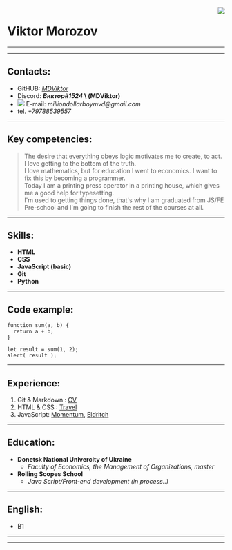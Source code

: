 <img align="right" src="https://media.discordapp.net/attachments/591539964005580812/1016071165791457381/foto.png">

# Viktor Morozov 
---
---

## Contacts:

- GitHUB: _[MDViktor](https://github.com/MDViktor)_
- Discord: **_Виктор#1524_ \ (MDViktor)**
- ![](https://icons.iconarchive.com/icons/cornmanthe3rd/metronome/16/Communication-email-blue-icon.png) E-mail: _milliondollarboymvd@gmail.com_
- tel. _+79788539557_

---
## Key competencies:

>The desire that everything obeys logic motivates me to create, to act.
>I love getting to the bottom of the truth. \
>I love mathematics, but for education I went to economics. 
>I want to fix this by becoming a programmer. \
>Today I am a printing press operator in a printing house,
>which gives me a good help for typesetting.\
>I'm used to getting things done, that's why I am graduated
>from JS/FE Pre-school and I'm going to finish the rest of
>the courses at all.
    
---
## Skills:

- **HTML**
- **CSS**
- **JavaScript (basic)**
- **Git**
- **Python**
---
## Code example:

``` 
function sum(a, b) {
  return a + b;
}

let result = sum(1, 2);
alert( result );
```
---
## Experience:

 1. Git & Markdown : [CV](https://github.com/MDViktor/rsschool-cv/blob/gh-pages/cv.md)
 1. HTML & CSS : [Travel](https://rolling-scopes-school.github.io/mdviktor-JSFEPRESCHOOL2022Q2/travel/)
 1. JavaScript: [Momentum](https://rolling-scopes-school.github.io/mdviktor-JSFEPRESCHOOL2022Q2/momentum/), [Eldritch](https://mdviktor.github.io/eldritch-codejam/data/)
---
## Education:
- **Donetsk National Univercity of Ukraine**
    - _Faculty of Economics, the Management of Organizations, master_
- **Rolling Scopes School**
    - _Java Script/Front-end development (in process..)_
---
## English:
- B1 
---
---